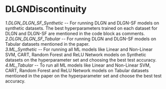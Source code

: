 # DLGNDiscontinuity
*1.DLGN_DLGN_SF_Synthetic* -- For running DLGN and DLGN-SF models on synthetic datasets. The best hyperparameters trained on each dataset for DLGN and DLGN-SF are mentioned in the code block as comments.\
*2.DLGN_DLGN_SF_Tabular* -- For running DLGN and DLGN-SF models on Tabular datasets mentioned in the paper.\
*3.ML_Synthetic* -- For running all ML models like Linear and Non-Linear SVM, CART, Random Forest and ReLU Network models on Synthetic datasets on the hyperparameter set and choosing the best test accuracy.\
*4.ML_Tabular* -- To run all ML models like Linear and Non-Linear SVM, CART, Random Forest and ReLU Network models on Tabular datasets mentioned in the paper on the hyperparameter set and choose the best test accuracy.


